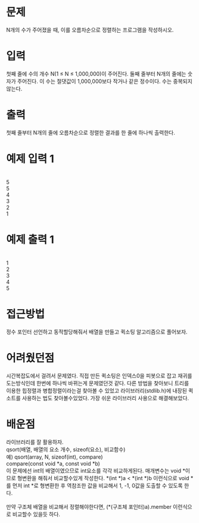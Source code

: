 # 문제
N개의 수가 주어졌을 때, 이를 오름차순으로 정렬하는 프로그램을 작성하시오.

# 입력
첫째 줄에 수의 개수 N(1 ≤ N ≤ 1,000,000)이 주어진다. 둘째 줄부터 N개의 줄에는 숫자가 주어진다. 이 수는 절댓값이 1,000,000보다 작거나 같은 정수이다. 수는 중복되지 않는다.

# 출력
첫째 줄부터 N개의 줄에 오름차순으로 정렬한 결과를 한 줄에 하나씩 출력한다.

# 예제 입력 1
<br>5
<br>5
<br>4
<br>3
<br>2
<br>1
# 예제 출력 1
<br>1
<br>2
<br>3
<br>4
<br>5
# 접근방법
정수 포인터 선언하고 동적할당해줘서 배열을 만들고 퀵소팅 알고리즘으로 풀어보자.
# 어려웠던점
시간복잡도에서 걸려서 문제였다. 직접 만든 퀵소팅은 인덱스0을 피봇으로 잡고 재귀를 도는방식인데 한번에 하나씩 바뀌는게 문제였던것 같다. 다른 방법을 찾아보니 트리를 이용한 힙정렬과 병합정렬이라는걸 찾아볼 수 있었고 라이브러리(stdlib.h)에 내장된 퀵소트를 사용하는 법도 찾아볼수있었다. 가장 쉬운 라이브러리 사용으로 해결해보았다.
# 배운점
라이브러리를 잘 활용하자.
<br>qsort(배열, 배열의 요소 개수, sizeof(요소), 비교함수)
<br>예) qsort(array, N, sizeof(int), compare)
<br>compare(const void \*a, const void \*b)
<br>이 문제에선 int의 배열이였으므로 int요소를 각각 비교하게된다. 매개변수는 void *이므로 형변환을 해줘서 비교할수있게 작성한다. \*(int \*)a < \*(int \*)b 이런식으로 void \*를 먼저 int \*로 형변환한 후 역참조한 값을 비교해서 1, -1, 0값을 도출할 수 있도록 한다.
<br><br>만약 구조체 배열을 비교해서 정렬해야한다면, (\*(구조체 포인터)a).member 이런식으로 비교할수 있을듯 하다.
